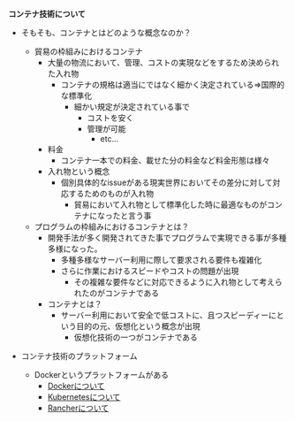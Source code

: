 **コンテナ技術について**

- そもそも、コンテナとはどのような概念なのか？
    - 貿易の枠組みにおけるコンテナ
        - 大量の物流において、管理、コストの実現などをするため決められた入れ物
            - コンテナの規格は適当にではなく細かく決定されている=>国際的な標準化
                - 細かい規定が決定されている事で
                    - コストを安く
                    - 管理が可能
                        - etc...
        - 料金
            - コンテナ一本での料金、載せた分の料金など料金形態は様々
        - 入れ物という概念
            - 個別具体的なissueがある現実世界においてその差分に対して対応するためのものが入れ物
                - 貿易において入れ物として標準化した時に最適なものがコンテナになったと言う事
    - プログラムの枠組みにおけるコンテナとは？
        - 開発手法が多く開発されてきた事でプログラムで実現できる事が多種多様になった。
            - 多種多様なサーバー利用に際して要求される要件も複雑化
            - さらに作業におけるスピードやコストの問題が出現
                - その複雑な要件などに対応できるように入れ物として考えられたのがコンテナである
        - コンテナとは？
            - サーバー利用において安全で低コストに、且つスピーディーにという目的の元、仮想化という概念が出現
                - 仮想化技術の一つがコンテナである

- コンテナ技術のプラットフォーム
    - Dockerというプラットフォームがある
        - [Dockerについて]
        - [Kubernetesについて]
        - [Rancherについて]



[Dockerについて]:./docker.md
[Kubernetesについて]:./Kubernetes.md
[Rancherについて]:./Rancher.md
